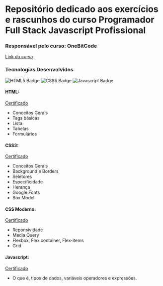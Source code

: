# Repositório dedicado aos exercícios e rascunhos do curso Programador Full Stack Javascript Profissional
### Responsável pelo curso: OneBitCode 
[Link do curso](https://programador.onebitcode.com/)

### Tecnologias Desenvolvidos
![HTML5 Badge](https://shields.io./badge/-HTML%205-orange)
![CSS5 Badge](https://shields.io./badge/-CSS3-blue)
![Javascript Badge](https://shields.io./badge/-Javascript-yellow)

#### HTML:
[Certificado](https://drive.google.com/file/d/1qVywIVbn-t-t-9u3dSk0XGrD_sHVnbup/view?usp=share_link)
- Conceitos Gerais
- Tags básicas
- Lista
- Tabelas
- Formulários



#### CSS3:
[Certificado](https://drive.google.com/file/d/1osOar-ydWuSpgPn-4u-rVOvXl3iQ-fGe/view?usp=sharing)
- Conceitos Gerais
- Background e Borders
- Seletores
- Especificidade
- Herança
- Google Fonts
- Box Model

#### CSS Moderno:
[Certificado](https://drive.google.com/file/d/1YuTw6HZMvQ4-_tUTXIw86b-lgfJKp_AW/view?usp=share_link)
 - Reponsividade
 - Media Query
 - Flexbox, Flex container, Flex-items
 - Grid

#### Javascript:
[Certificado](https://)
 - O que é, tipos de dados, variáveis operadores e expressões.  